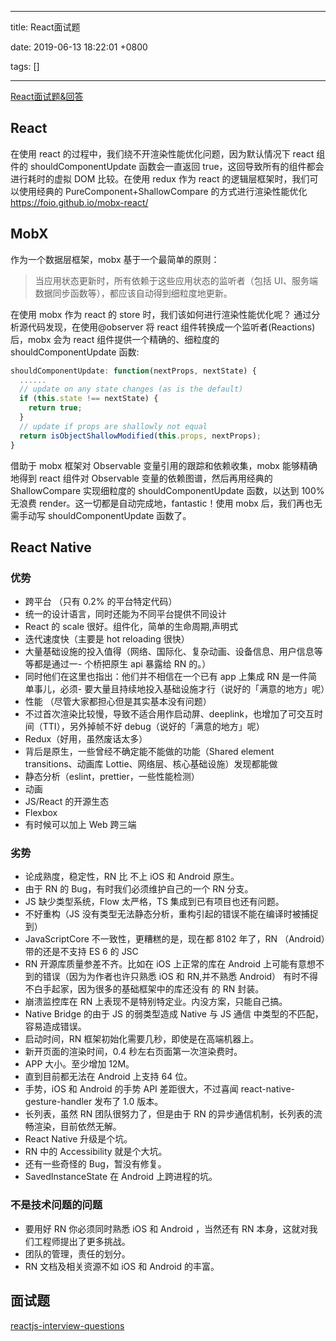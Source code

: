 
---

title: React面试题

date: 2019-06-13 18:22:01 +0800

tags: []

---
[React面试题&回答](https://github.com/semlinker/reactjs-interview-questions)

<a name="RkT2G"></a>
## React
在使用 react 的过程中，我们绕不开渲染性能优化问题，因为默认情况下 react 组件的 shouldComponentUpdate 函数会一直返回 true，这回导致所有的组件都会进行耗时的虚拟 DOM 比较。在使用 redux 作为 react 的逻辑层框架时，我们可以使用经典的 PureComponent+ShallowCompare 的方式进行渲染性能优化<br />https://foio.github.io/mobx-react/
<a name="mobx"></a>
## MobX
作为一个数据层框架，mobx 基于一个最简单的原则：
> 当应用状态更新时，所有依赖于这些应用状态的监听者（包括 UI、服务端数据同步函数等），都应该自动得到细粒度地更新。

在使用 mobx 作为 react 的 store 时，我们该如何进行渲染性能优化呢？ 通过分析源代码发现，在使用@observer 将 react 组件转换成一个监听者(Reactions)后，mobx 会为 react 组件提供一个精确的、细粒度的 shouldComponentUpdate 函数:
```javascript
shouldComponentUpdate: function(nextProps, nextState) {
  ......
  // update on any state changes (as is the default)
  if (this.state !== nextState) {
    return true;
  }
  // update if props are shallowly not equal
  return isObjectShallowModified(this.props, nextProps);
}
```
借助于 mobx 框架对 Observable 变量引用的跟踪和依赖收集，mobx 能够精确地得到 react 组件对 Observable 变量的依赖图谱，然后再用经典的 ShallowCompare 实现细粒度的 shouldComponentUpdate 函数，以达到 100%无浪费 render。这一切都是自动完成地，fantastic！使用 mobx 后，我们再也无需手动写 shouldComponentUpdate 函数了。
<a name="react-native"></a>
## React Native
<a name="hqPZT"></a>
### 优势

- 跨平台 （只有 0.2% 的平台特定代码）
- 统一的设计语言，同时还能为不同平台提供不同设计
- React 的 scale 很好。组件化，简单的生命周期,声明式
- 迭代速度快（主要是 hot reloading 很快）
- 大量基础设施的投入值得（网络、国际化、复杂动画、设备信息、用户信息等等都是通过一- 个桥把原生 api 暴露给 RN 的。）
- 同时他们在这里也指出：他们并不相信在一个已有 app 上集成 RN 是一件简单事儿，必须- 要大量且持续地投入基础设施才行（说好的「满意的地方」呢）
- 性能 （尽管大家都担心但是其实基本没有问题）
- 不过首次渲染比较慢，导致不适合用作启动屏、deeplink，也增加了可交互时间（TTI），另外掉帧不好 debug（说好的「满意的地方」呢）
- Redux（好用，虽然废话太多）
- 背后是原生，一些曾经不确定能不能做的功能（Shared element transitions、动画库 Lottie、网络层、核心基础设施）发现都能做
- 静态分析（eslint，prettier，一些性能检测）
- 动画
- JS/React 的开源生态
- Flexbox
- 有时候可以加上 Web 跨三端
<a name="9Rhmq"></a>
### 劣势

- 论成熟度，稳定性，RN 比 不上 iOS 和 Android 原生。
- 由于 RN 的 Bug，有时我们必须维护自己的一个 RN 分支。
- JS 缺少类型系统，Flow 太严格，TS 集成到已有项目也还有问题。
- 不好重构（JS 没有类型无法静态分析，重构引起的错误不能在编译时被捕捉到）
- JavaScriptCore 不一致性，更糟糕的是，现在都 8102 年了，RN （Android）带的还是不支持 ES 6 的 JSC
- RN 开源库质量参差不齐。比如在 iOS 上正常的库在 Android 上可能有意想不到的错误（因为为作者也许只熟悉 iOS 和 RN,并不熟悉 Android） 有时不得不白手起家，因为很多的基础框架中的库还没有 的 RN 封装。
- 崩溃监控库在 RN 上表现不是特别特定业。内没方案，只能自己搞。
- Native Bridge 的由于 JS 的弱类型造成 Native 与 JS 通信 中类型的不匹配，容易造成错误。
- 启动时间，RN 框架初始化需要几秒，即使是在高端机器上。
- 新开页面的渲染时间，0.4 秒左右页面第一次渲染费时。
- APP 大小。至少增加 12M。
- 直到目前都无法在 Android 上支持 64 位。
- 手势，iOS 和 Android 的手势 API 差距很大，不过喜闻 react-native-gesture-handler 发布了 1.0 版本。
- 长列表，虽然 RN 团队很努力了，但是由于 RN 的异步通信机制，长列表的流畅渲染，目前依然无解。
- React Native 升级是个坑。
- RN 中的 Accessibility 就是个大坑。
- 还有一些奇怪的 Bug，暂没有修复。
- SavedInstanceState 在 Android 上跨进程的坑。
<a name="g6bzL"></a>
### 不是技术问题的问题

- 要用好 RN 你必须同时熟悉 iOS 和 Android ，当然还有 RN 本身，这就对我们工程师提出了更多挑战。
- 团队的管理，责任的划分。
- RN 文档及相关资源不如 iOS 和 Android 的丰富。
<a name="wdoXZ"></a>
## 面试题
[reactjs-interview-questions](https://github.com/semlinker/reactjs-interview-questions)

